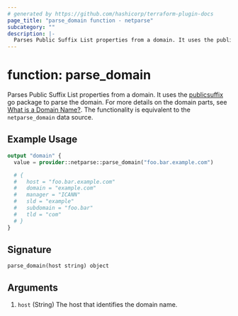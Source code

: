 ```yaml
---
# generated by https://github.com/hashicorp/terraform-plugin-docs
page_title: "parse_domain function - netparse"
subcategory: ""
description: |-
  Parses Public Suffix List properties from a domain. It uses the publicsuffix https://pkg.go.dev/golang.org/x/net/publicsuffix go package to parse the domain. For more details on the domain parts, see What is a Domain Name? https://developer.mozilla.org/en-US/docs/Learn/Common_questions/Web_mechanics/What_is_a_domain_name. The functionality is equivalent to the netparse_domain data source.
---
```


# function: parse_domain

Parses Public Suffix List properties from a domain. It uses the [publicsuffix](https://pkg.go.dev/golang.org/x/net/publicsuffix) go package to parse the domain. For more details on the domain parts, see [What is a Domain Name?](https://developer.mozilla.org/en-US/docs/Learn/Common_questions/Web_mechanics/What_is_a_domain_name). The functionality is equivalent to the `netparse_domain` data source.

## Example Usage

```terraform
output "domain" {
  value = provider::netparse::parse_domain("foo.bar.example.com")

  # {
  #   host = "foo.bar.example.com"
  #   domain = "example.com"
  #   manager = "ICANN"
  #   sld = "example"
  #   subdomain = "foo.bar"
  #   tld = "com"
  # }
}
```

## Signature

<!-- signature generated by tfplugindocs -->
```text
parse_domain(host string) object
```

## Arguments

<!-- arguments generated by tfplugindocs -->
1. `host` (String) The host that identifies the domain name.

